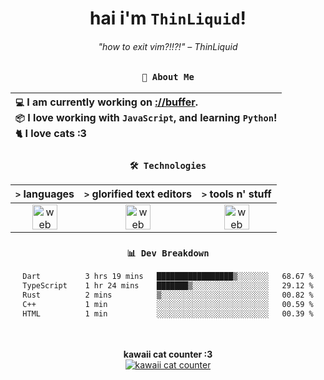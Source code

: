 <div align="center">
  
  # hai i'm `ThinLiquid`!
  ###### "how to exit vim?!!?!" – ThinLiquid
  
  ### `👤 About Me`

  | `💻`  I am currently working on [__://buffer__](https://github.com/ThinLiquid/buffer).<br/>`📦`  I love working with `JavaScript`, and learning `Python`!</br>`🐈`  I love cats :3 |
  |:---|

  
  ### `🛠️ Technologies`
  
  | `>` **languages**  | `>` **glorified text editors** | `>` **tools n' stuff** |
  |:------------------:|:------------------------------:|:----------------------:|
  | <img src="https://skillicons.dev/icons?i=ts,js,react" alt="web dev" height="40"/> | <img src="https://skillicons.dev/icons?i=vscode,neovim" alt="web dev" height="40"/> | <img src="https://skillicons.dev/icons?i=bash,git" alt="web dev" height="40"/> |
  
  ### `📊 Dev Breakdown`
  
  <!--START_SECTION:waka-->

```txt
Dart          3 hrs 19 mins   █████████████████▒░░░░░░░   68.67 %
TypeScript    1 hr 24 mins    ███████▒░░░░░░░░░░░░░░░░░   29.12 %
Rust          2 mins          ▒░░░░░░░░░░░░░░░░░░░░░░░░   00.82 %
C++           1 min           ░░░░░░░░░░░░░░░░░░░░░░░░░   00.59 %
HTML          1 min           ░░░░░░░░░░░░░░░░░░░░░░░░░   00.39 %
```

<!--END_SECTION:waka-->
  
  <br/><br/>
  <b>kawaii cat counter :3</b><br/>
  [![kawaii cat counter](https://count.getloli.com/get/@ThinLiquid?theme=moebooru)](https://moe-counter.glitch.me)
</div>
